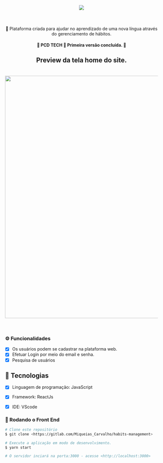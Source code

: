 <h1 align="center">
    <img src="https://i.imgur.com/9iUkqgG.png" /><br><br>
</h1>

<p align="center">🚀 Plataforma criada para ajudar no aprendizado de uma nova língua através do gerenciamento de hábitos.</p>

<h4 align="center"> 
	🚧  PCD TECH 🚀 Primeira versão concluída.  🚧
</h4>

<h2 align="center"> 
	Preview da tela home do site.
</h2>
<h1 align="center">
    <img width="800px" hight="300px" src="https://i.imgur.com/nWtMtcf.png" /><br><br>
</h1>

### ⚙️ Funcionalidades

- [x] Os usuários podem se cadastrar na plataforma web.
- [x] Efetuar Login por meio do email e senha.
- [x] Pesquisa de usuários

## 🚀 Tecnologias

- [x] Linguagem de programação: JavaScript
- [x] Framework: ReactJs
- [x] IDE: VScode


### 🎲 Rodando o Front End

```bash
# Clone este repositório
$ git clone <https://gitlab.com/Miqueias_Carvalho/habits-management>

# Execute a aplicação em modo de desenvolvimento.
$ yarn start

# O servidor inciará na porta:3000 - acesse <http://localhost:3000>

```
